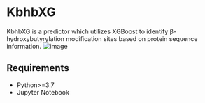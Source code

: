 # KbhbXG
KbhbXG is a predictor which utilizes XGBoost to identify β-hydroxybutyrylation modification sites based on protein sequence information.
![image](https://github.com/Lab-Xu/KbhbXG/assets/57105813/58886fe5-5271-44b7-83bd-4b36e6bd0168/w/200)
## Requirements
- Python>=3.7
- Jupyter Notebook
